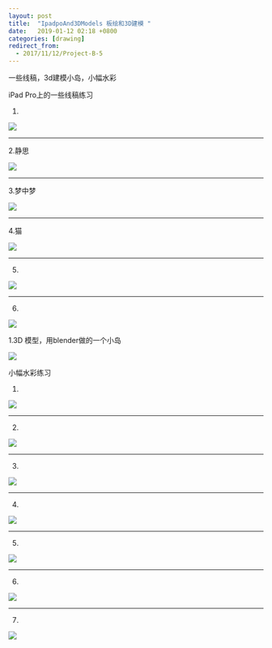 ```yaml
---
layout: post
title:  "IpadpoAnd3DModels 板绘和3D建模 "
date:   2019-01-12 02:18 +0800
categories: [drawing]
redirect_from:
  - 2017/11/12/Project-B-5
---
```


一些线稿，3d建模小岛，小幅水彩

iPad Pro上的一些线稿练习

1.

![](http://wx3.sinaimg.cn/mw690/698f3196gy1g2wa32krbdj20j60pk408.jpg)



------



2.静思

![](http://wx4.sinaimg.cn/mw690/698f3196gy1g2wa32m7goj20j60edmxa.jpg)



------



3.梦中梦

![](http://wx2.sinaimg.cn/mw690/698f3196gy1g2wa32map6j20j60edwft.jpg)



------



4.猫

![](http://wx4.sinaimg.cn/mw690/698f3196gy1g2wa32mit9j20j60edwev.jpg)

------



5.

![](http://wx4.sinaimg.cn/mw690/698f3196gy1g2wa32n1jaj20j60j60th.jpg)



------



6.

![](http://wx3.sinaimg.cn/mw690/698f3196gy1g0qhhr8yy3j20u00u0guj.jpg)









1.3D 模型，用blender做的一个小岛

![](http://wx4.sinaimg.cn/large/698f3196gy1g0qoo9s30hg20zk0k0kjy.gif)















小幅水彩练习



1.

![](http://wx4.sinaimg.cn/mw690/698f3196gy1g2wa32qh02j20j60pkq5t.jpg)





------



2.

![](http://wx2.sinaimg.cn/mw690/698f3196gy1g2wa32ntocj20j60j6wh2.jpg)





------



3.

![](http://wx3.sinaimg.cn/mw690/698f3196gy1g2wa4bno82j20j60pkjt4.jpg)





------



4.

![](http://wx4.sinaimg.cn/mw690/698f3196gy1g2wa32q0z7j20j60j6q5n.jpg)





------



5.

![](http://wx4.sinaimg.cn/mw690/698f3196gy1g2wa32q7anj20j60pk0uv.jpg)





------



6.

![](http://wx4.sinaimg.cn/mw690/698f3196gy1g2wa4bl4emj20j60j6q5s.jpg)



------



7.

![](http://wx4.sinaimg.cn/mw690/698f3196gy1g2wa4bnjhsj20j60pk40i.jpg)

